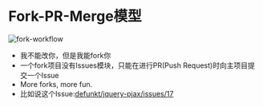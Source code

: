 Fork-PR-Merge模型
==============================

![fork-workflow](https://github.com/layerssss/myslides/raw/master/trigitorious/2-github/fork-workflow.png)

* 我不能改你，但是我能fork你
* 一个fork项目没有Issues模块，只能在进行PR(Push Request)时向主项目提交一个Issue
* More forks, more fun.
* 比如说这个Issue:[defunkt/jquery-pjax/issues/17](https://github.com/defunkt/jquery-pjax/issues/17)